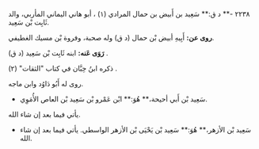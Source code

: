 ٢٢٣٨ -** د ق:** سَعِيد بن أَبيض بن حمال المرادي (١) ، أبو هاني اليماني المأربي، والد ثَابِت بْن سَعِيد.

**روى عن:** أَبِيهِ أبيض بْن حمال (د ق) وله صحبة، وفروة بْن مسيك الغطيفي.

**رَوَى عَنه:** ابنه ثَابِت بْن سَعِيد (د ق) .

ذكره ابنُ حِبَّان في كتاب "الثقات" (٢) .

روى له أَبُو دَاوُد وابن ماجه.

- سَعِيد بْن أَبي أحيحة،** هُوَ:** ابْن عَمْرو بْن سَعِيد بْن العاص الأُمَوِي.

يأتي فيما بعد إن شاء الله.

- سَعِيد بْن الأزهر،** هُوَ:** سَعِيد بْن يَحْيَى بْن الأزهر الواسطي. يأتي فيما بعد إن شاء الله.